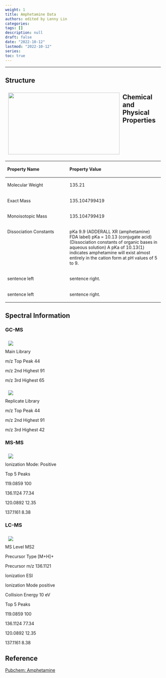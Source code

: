 ```yaml
---
weight: 1
title: Amphetamine Data
authors: edited by Lenny Lin
categories: 
tags: []
description: null
draft: false
date: "2022-10-12"
lastmod: "2022-10-12"
series: 
toc: true
---
```


<!--more-->
---

## Structure
<div class = "row">
<img width ="360" height= "200" src = "/docs/images/Amphetamine_500.png" style ="float: left" HSPACE="10" VSPACE="10"/>  
</div>

## Chemical and Physical Properties

<table style="width:100%; font-size: 100%">
<caption style="text-align:left", align = "top"><b></b></caption>
<colgroup><col style="width: 40%" /><col style="width: 60%" />
</colgroup>
<thead>
  <tr VALIGN=TOP style="text-align:left"  class="header">
    <th><p>Property Name</p></th>
    <th><p>Property Value</p></th>
  </tr>
</thead>
<tbody VALIGN=TOP>
  <tr class="odd">
    <td><p>Molecular Weight
    </p></td>
    <td><p>135.21
    </p></td>
  </tr>
  <tr class="even">
    <td><p>Exact Mass
    </p></td>
    <td><p>135.104799419
    </p></td>
  </tr>
  <tr class="odd">
    <td><p>Monoisotopic Mass
    </p></td>
    <td><p>135.104799419
    </p></td>
  </tr>
  <tr class="even">
    <td><p>Dissociation Constants
    </p></td>
    <td><p> pKa 9.9 (ADDERALL XR (amphetamine) FDA label)
    pKa = 10.13 (conjugate acid) (Dissociation constants of organic bases in aqueous solution) 
    A pKa of 10.13(1) indicates amphetamine will exist almost entirely in the cation form at pH values of 5 to 9.
    </p></td>
  </tr>
  <tr class="odd">
    <td><p>sentence left
    </p></td>
    <td><p>sentence right.
    </p></td>
  </tr>
  <tr class="even">
    <td><p>sentence left
    </p></td>
    <td><p> sentence right.
    </p></td>
  </tr>
</tbody>
</table>

## Spectral Information

### GC-MS

<div class = "row">
  <div class= "column_right" style="width:360px;">
  <img src = "/docs/images/21785_1.png" HSPACE="10" VSPACE="10"/>  
</div>
       Main Library  
       
m/z Top Peak	44  

m/z 2nd Highest	91  

m/z 3rd Highest	65   
</div>  

 
<div class = "row">
  <div class= "column_right" style="width:360px;">
  <img src = "/docs/images/251428_1.png" HSPACE="10" VSPACE="10"/>  
</div>
Replicate Library  

m/z Top Peak	44  

m/z 2nd Highest	91  

m/z 3rd Highest	42  
</div>  




### MS-MS

<div class = "row">
  <div class= "column_right" style="width:360px;">
  <img src = "/docs/images/ms.svg" HSPACE="10" VSPACE="10"/>  
</div>
Ionization Mode:	Positive  

Top 5 Peaks  

119.0859 100  

136.1124 77.34  

120.0892 12.35  

137.1161 8.38  
</div>  


### LC-MS

<div class = "row">
  <div class= "column_right" style="width:360px;">
  <img src = "/docs/images/ms.svg" HSPACE="10" VSPACE="10"/>  
</div>
MS Level	MS2  

Precursor Type	[M+H]+  

Precursor m/z	136.1121    

Ionization	ESI

Ionization Mode	positive

Collision Energy	10 eV

Top 5 Peaks	

119.0859 100

136.1124 77.34

120.0892 12.35

137.1161 8.38
</div>  



## Reference
<a href = "https://pubchem.ncbi.nlm.nih.gov/compound/Amphetamine" target="_blank" rel="noopener noreferrer">Pubchem: Amphetamine</a>
